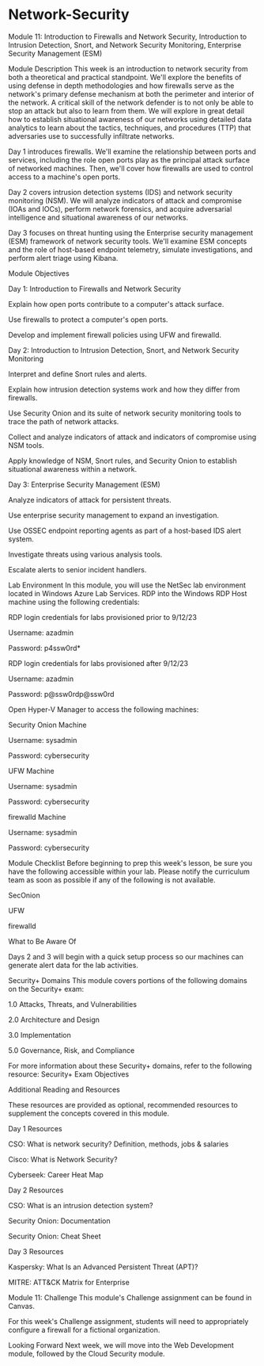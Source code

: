# Network-Security
Module 11: Introduction to Firewalls and Network Security, Introduction to Intrusion Detection, Snort, and Network Security Monitoring, Enterprise Security Management (ESM)

Module Description
This week is an introduction to network security from both a theoretical and practical standpoint. We'll explore the benefits of using defense in depth methodologies and how firewalls serve as the network's primary defense mechanism at both the perimeter and interior of the network.
A critical skill of the network defender is to not only be able to stop an attack but also to learn from them. We will explore in great detail how to establish situational awareness of our networks using detailed data analytics to learn about the tactics, techniques, and procedures (TTP) that adversaries use to successfully infiltrate networks.

Day 1 introduces firewalls. We'll examine the relationship between ports and services, including the role open ports play as the principal attack surface of networked machines. Then, we'll cover how firewalls are used to control access to a machine's open ports.

Day 2 covers intrusion detection systems (IDS) and network security monitoring (NSM). We will analyze indicators of attack and compromise (IOAs and IOCs), perform network forensics, and acquire adversarial intelligence and situational awareness of our networks.

Day 3 focuses on threat hunting using the Enterprise security management (ESM) framework of network security tools. We'll examine ESM concepts and the role of host-based endpoint telemetry, simulate investigations, and perform alert triage using Kibana.

Module Objectives

Day 1: Introduction to Firewalls and Network Security

Explain how open ports contribute to a computer's attack surface.

Use firewalls to protect a computer's open ports.

Develop and implement firewall policies using UFW and firewalld.

Day 2: Introduction to Intrusion Detection, Snort, and Network Security Monitoring

Interpret and define Snort rules and alerts.

Explain how intrusion detection systems work and how they differ from firewalls.

Use Security Onion and its suite of network security monitoring tools to trace the path of network attacks.

Collect and analyze indicators of attack and indicators of compromise using NSM tools.

Apply knowledge of NSM, Snort rules, and Security Onion to establish situational awareness within a network.

Day 3: Enterprise Security Management (ESM)

Analyze indicators of attack for persistent threats.

Use enterprise security management to expand an investigation.

Use OSSEC endpoint reporting agents as part of a host-based IDS alert system.

Investigate threats using various analysis tools.

Escalate alerts to senior incident handlers.

Lab Environment
In this module, you will use the NetSec lab environment located in Windows Azure Lab Services. RDP into the Windows RDP Host machine using the following credentials:

RDP login credentials for labs provisioned prior to 9/12/23

Username: azadmin

Password: p4ssw0rd*

RDP login credentials for labs provisioned after 9/12/23

Username: azadmin

Password: p@ssw0rdp@ssw0rd

Open Hyper-V Manager to access the following machines:

Security Onion Machine

Username: sysadmin

Password: cybersecurity

UFW Machine

Username: sysadmin

Password: cybersecurity

firewalld Machine

Username: sysadmin

Password: cybersecurity

Module Checklist
Before beginning to prep this week's lesson, be sure you have the following accessible within your lab. Please notify the curriculum team as soon as possible if any of the following is not available.

 SecOnion

 UFW

 firewalld

What to Be Aware Of

Days 2 and 3 will begin with a quick setup process so our machines can generate alert data for the lab activities.

Security+ Domains
This module covers portions of the following domains on the Security+ exam:

1.0 Attacks, Threats, and Vulnerabilities

2.0 Architecture and Design

3.0 Implementation

5.0 Governance, Risk, and Compliance

For more information about these Security+ domains, refer to the following resource: Security+ Exam Objectives

Additional Reading and Resources

These resources are provided as optional, recommended resources to supplement the concepts covered in this module.

Day 1 Resources

CSO: What is network security? Definition, methods, jobs & salaries

Cisco: What is Network Security?

Cyberseek: Career Heat Map

Day 2 Resources

CSO: What is an intrusion detection system?

Security Onion: Documentation

Security Onion: Cheat Sheet

Day 3 Resources

Kaspersky: What Is an Advanced Persistent Threat (APT)?

MITRE: ATT&CK Matrix for Enterprise

Module 11: Challenge
This module's Challenge assignment can be found in Canvas.

For this week's Challenge assignment, students will need to appropriately configure a firewall for a fictional organization.

Looking Forward
Next week, we will move into the Web Development module, followed by the Cloud Security module.
